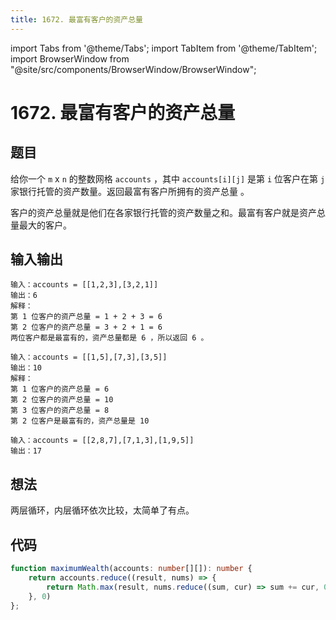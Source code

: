 ```yaml
---
title: 1672. 最富有客户的资产总量
---
```


import Tabs from '@theme/Tabs';
import TabItem from '@theme/TabItem';
import BrowserWindow from "@site/src/components/BrowserWindow/BrowserWindow";

# 1672. 最富有客户的资产总量

## 题目

<BrowserWindow url='https://leetcode-cn.com/problems/richest-customer-wealth/'>

  给你一个 `m` x `n` 的整数网格 `accounts` ，其中 `accounts[i][j]` 是第 `i​​​​​​​​​​​​` 位客户在第 `j` 家银行托管的资产数量。返回最富有客户所拥有的资产总量 。

  客户的资产总量就是他们在各家银行托管的资产数量之和。最富有客户就是资产总量最大的客户。

</BrowserWindow>

## 输入输出

<Tabs groupId="solutions">
  <TabItem value="example1" label="示例1">

    输入：accounts = [[1,2,3],[3,2,1]]
    输出：6
    解释：
    第 1 位客户的资产总量 = 1 + 2 + 3 = 6
    第 2 位客户的资产总量 = 3 + 2 + 1 = 6
    两位客户都是最富有的，资产总量都是 6 ，所以返回 6 。

  </TabItem>
  <TabItem value="example2" label="示例2">

    输入：accounts = [[1,5],[7,3],[3,5]]
    输出：10
    解释：
    第 1 位客户的资产总量 = 6
    第 2 位客户的资产总量 = 10 
    第 3 位客户的资产总量 = 8
    第 2 位客户是最富有的，资产总量是 10

  </TabItem>
  <TabItem value="example3" label="示例3">

    输入：accounts = [[2,8,7],[7,1,3],[1,9,5]]
    输出：17

  </TabItem>
</Tabs>

## 想法

两层循环，内层循环依次比较，太简单了有点。

## 代码

<Tabs groupId="solutions">
  <TabItem value="ts" label="TypeScript">

```ts
function maximumWealth(accounts: number[][]): number {
    return accounts.reduce((result, nums) => {
        return Math.max(result, nums.reduce((sum, cur) => sum += cur, 0))
    }, 0)
};
```

  </TabItem>
</Tabs>